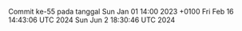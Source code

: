 Commit ke-55 pada tanggal Sun Jan 01 14:00 2023 +0100
Fri Feb 16 14:43:06 UTC 2024
Sun Jun  2 18:30:46 UTC 2024
